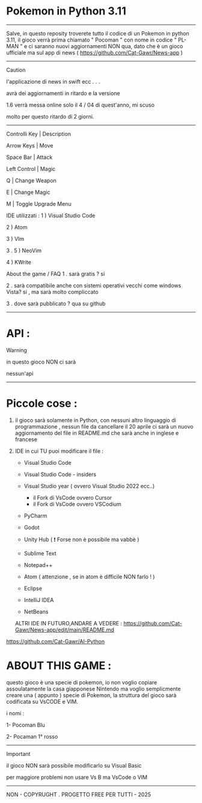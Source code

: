 # Pokemon in Python 3.11
----------------------------------------
Salve, in questo reposity troverete tutto il codice 
di un Pokemon in python 3.11, il gioco verrà
prima chiamato " Pocoman  " con nome in codice " PL-MAN " 
e ci saranno nuovi aggiornamenti NON qua, dato che è un 
gioco ufficiale ma sul app di news ( https://github.com/Cat-Gawr/News-app )

----------------------------------------

>[!CAUTION]
>l'applicazione di news in swift ecc . . .
>
>avrà dei aggiornamenti in ritardo e la versione
>
>1.6 verrà messa online solo il 4  /  04 di quest'anno, mi scuso
>
>molto per questo ritardo di 2 giorni.
>
----------------------------------------
Controlli
Key | Description

Arrow Keys | Move

Space Bar | Attack

Left Control | Magic

Q | Change Weapon

E | Change Magic

M | Toggle Upgrade Menu

IDE utilizzati :
1 ) Visual Studio Code

2 ) Atom

3 ) VIm

3 . 5 ) NeoVim

4 ) KWrite

About the game / FAQ
1 . sarà gratis ? si

2 . sarà compatibile anche con sistemi operativi vecchi come windows Vista? si , ma sarà molto compliccato

3 . dove sarà pubblicato ? qua su github

----------------------------------------

# API :
>[!WARNING]
>in questo gioco NON ci sarà
>
>nessun'api
>

----------------------------------------

# Piccole cose : 

1. il gioco sarà solamente in Python, con nessuni altro linguaggio di programmazione , nessun file da cancellare 
il 20 aprile ci sarà un nuovo aggiornamento del file in README.md che sarà anche in inglese e francese

2. IDE in cui TU puoi modificare il file :

   - Visual Studio Code

   - Visual Studio Code - insiders

    - Visual Studio year ( ovvero Visual Studio 2022 ecc..)
      - il Fork di VsCode ovvero  Cursor 
      - il Fork di VsCode ovvero  VSCodium
   
    - PyCharm

    - Godot
  
    - Unity Hub ( ❗ Forse non è possibile ma vabbè ) 

    - Sublime Text
    
    - Notepad++
    
    - Atom  ( attenzione , se in atom è difficile NON farlo ! )
    
    - Eclipse
    
    - IntelliJ IDEA
    
    - NetBeans 

    ALTRI IDE IN FUTURO,ANDARE A VEDERE :
https://github.com/Cat-Gawr/News-app/edit/main/README.md

https://github.com/Cat-Gawr/AI-Python


# ABOUT THIS GAME :
questo gioco è una specie di pokemon, io non voglio copiare
assoulatamente la casa giapponese Nintendo ma voglio semplicmente
creare una ( appunto ) specie di Pokemon, la struttura
del gioco sarà codificata su VsCODE e VIM.

i nomi :

1- Pocoman Blu

2- Pocaman 1° rosso

-----------------------------------------

>[!IMPORTANT]
>il gioco NON sarà possibile modificarlo su Visual Basic
>
>per maggiore problemi non usare Vs B ma VsCode o VIM
>

----------------------------------------

NON - COPYRUGHT . PROGETTO FREE PER TUTTI           -   2025
